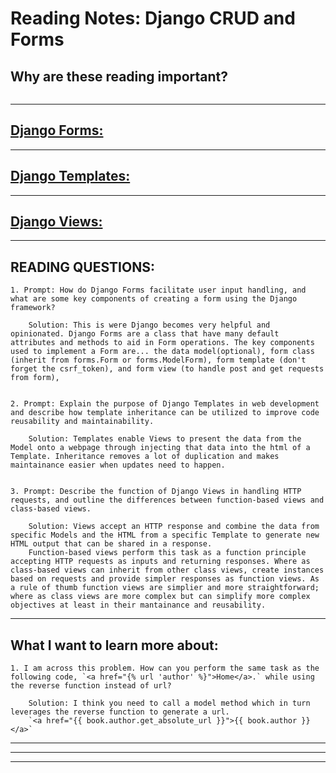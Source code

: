 
# **Reading Notes: Django CRUD and Forms**


## Why are these reading important?

```
```


---

## [**Django Forms:**](https://developer.mozilla.org/en-US/docs/Learn/Server-side/Django/Forms)


---

## [**Django Templates:**](https://developer.mozilla.org/en-US/docs/Learn/Server-side/Django/Home_page)


---

## [**Django Views:**](https://developer.mozilla.org/en-US/docs/Learn/Server-side/Django/Generic_views)


---

## READING QUESTIONS:


	1. Prompt: How do Django Forms facilitate user input handling, and what are some key components of creating a form using the Django framework?

		Solution: This is were Django becomes very helpful and opinionated. Django Forms are a class that have many default attributes and methods to aid in Form operations. The key components used to implement a Form are... the data model(optional), form class (inherit from forms.Form or forms.ModelForm), form template (don't forget the csrf_token), and form view (to handle post and get requests from form), 


	2. Prompt: Explain the purpose of Django Templates in web development and describe how template inheritance can be utilized to improve code reusability and maintainability.

		Solution: Templates enable Views to present the data from the Model onto a webpage through injecting that data into the html of a Template. Inheritance removes a lot of duplication and makes maintainance easier when updates need to happen.


	3. Prompt: Describe the function of Django Views in handling HTTP requests, and outline the differences between function-based views and class-based views.
	
		Solution: Views accept an HTTP response and combine the data from specific Models and the HTML from a specific Template to generate new HTML output that can be shared in a response. 
		Function-based views perform this task as a function principle accepting HTTP requests as inputs and returning responses. Where as class-based views can inherit from other class views, create instances based on requests and provide simpler responses as function views. As a rule of thumb function views are simplier and more straightforward; where as class views are more complex but can simplify more complex objectives at least in their mantainance and reusability.

---

## **What I want to learn more about:**

	1. I am across this problem. How can you perform the same task as the following code, `<a href="{% url 'author' %}">Home</a>.` while using the reverse function instead of url? 

		Solution: I think you need to call a model method which in turn leverages the reverse function to generate a url. 
		`<a href="{{ book.author.get_absolute_url }}">{{ book.author }}</a>`

---
---
---
